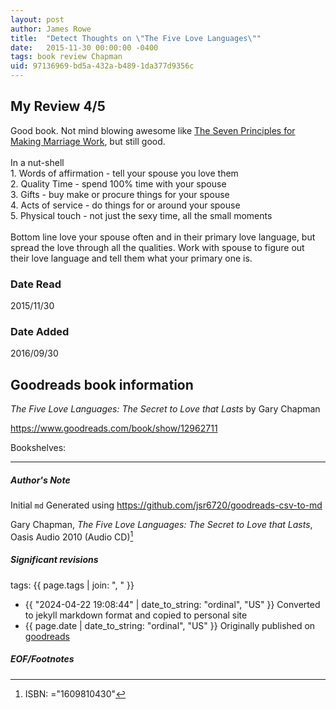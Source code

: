 ```yaml
---
layout: post
author: James Rowe
title:  "Detect Thoughts on \"The Five Love Languages\""
date:   2015-11-30 00:00:00 -0400
tags: book review Chapman 
uid: 97136969-bd5a-432a-b489-1da377d9356c
---
```


<!-- highly dependent on how you personally use jekyll templates, and how you want this to show up -->
<!-- escape any jekyll keys with double brackets -->

## My Review 4/5

Good book. Not mind blowing awesome like [The Seven Principles for Making Marriage Work](https://www.goodreads.com/book/show/849380), but still good.<br/><br/>In a nut-shell<br/>1. Words of affirmation - tell your spouse you love them<br/>2. Quality Time - spend 100% time with your spouse<br/>3. Gifts - buy make or procure things for your spouse<br/>4. Acts of service - do things for or around your spouse<br/>5. Physical touch - not just the sexy time, all the small moments<br/><br/>Bottom line love your spouse often and in their primary love language, but spread the love through all the qualities. Work with spouse to figure out their love language and tell them what your primary one is.

### Date Read
2015/11/30

### Date Added
2016/09/30

## Goodreads book information

*The Five Love Languages: The Secret to Love that Lasts* by Gary Chapman

https://www.goodreads.com/book/show/12962711

Bookshelves: 

---

##### Author's Note

Initial `md` Generated using https://github.com/jsr6720/goodreads-csv-to-md

Gary Chapman, *The Five Love Languages: The Secret to Love that Lasts*,  Oasis Audio 2010 (Audio CD)[^1]

##### Significant revisions

tags: {{ page.tags | join: ", " }} <!-- todo move this somewhere -->

- {{ "2024-04-22 19:08:44" | date_to_string: "ordinal", "US" }} Converted to jekyll markdown format and copied to personal site
- {{ page.date | date_to_string: "ordinal", "US" }} Originally published on [goodreads](https://www.goodreads.com)

##### EOF/Footnotes

[^1]: ISBN: ="1609810430"